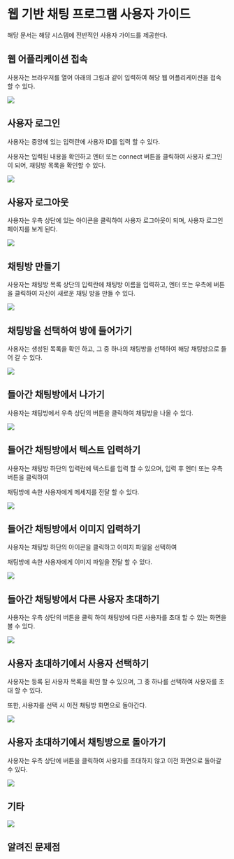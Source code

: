 # 웹 기반 채팅 프로그램 사용자 가이드

해당 문서는 해당 시스템에 전반적인 사용자 가이드를 제공한다.

## 웹 어플리케이션 접속

사용자는 브라우저를 열어 아래의 그림과 같이 입력하여 해당 웹 어플리케이션을 접속 할 수 있다.

![](./cap1.gif)

## 사용자 로그인

사용자는 중앙에 있는 입력란에 사용자 ID를 입력 할 수 있다.

사용자는 입력된 내용을 확인하고 엔터 또는 connect 버튼을 클릭하여 사용자 로그인이 되어, 채팅방 목록을 확인할 수 있다.

![](./cap4.gif)

## 사용자 로그아웃

사용자는 우측 상단에 있는 아이콘을 클릭하여 사용자 로그아웃이 되며, 사용자 로그인 페이지를 보게 된다.

![](./cap3.gif)

## 채팅방 만들기

사용자는 채팅방 목록 상단의 입력란에 채팅방 이름을 입력하고, 엔터 또는 우측에 버튼을 클릭하여 자신이 새로운 채팅 방을 만들 수 있다.

![](./cap6.gif)

## 채팅방을 선택하여 방에 들어가기

사용자는 생성된 목록을 확인 하고, 그 중 하나의 채팅방을 선택하여 해당 채팅방으로 들어 갈 수 있다.

![](./cap7.gif)

## 들아간 채팅방에서 나가기

사용자는 채팅방에서 우측 상단의 버튼을 클릭하여 채팅방을 나올 수 있다.

![](./cap8.gif)

## 들어간 채팅방에서 텍스트 입력하기

사용자는 채팅방 하단의 입력란에 텍스트를 입력 할 수 있으며, 입력 후 엔터 또는 우측 버튼을 클릭하여

채팅방에 속한 사용자에게 메세지를 전달 할 수 있다.

![](./cap10.gif)

## 들어간 채팅방에서 이미지 입력하기

사용자는 채팅방 하단의 아이콘을 클릭하고 이미지 파일을 선택하여

채팅방에 속한 사용자에게 이미지 파일을 전달 할 수 있다.

![](./cap11.gif)

## 들아간 채팅방에서 다른 사용자 초대하기

사용자는 우측 상단의 버튼을 클릭 하여 채팅방에 다른 사용자를 초대 할 수 있는 화면을 볼 수 있다.

![](./cap12.gif)

## 사용자 초대하기에서 사용자 선택하기

사용자는 등록 된 사용자 목록을 확인 할 수 있으며, 그 중 하나를 선택하여 사용자를 초대 할 수 있다.

또한, 사용자를 선택 시 이전 채팅방 화면으로 돌아간다.

![](./cap14.gif)

## 사용자 초대하기에서 채팅방으로 돌아가기

사용자는 우측 상단에 버튼을 클릭하여  사용자를 초대하지 않고 이전 화면으로 돌아갈 수 있다.

![](./cap13.gif)

## 기타

![](./cap15.gif)

## 알려진 문제점
